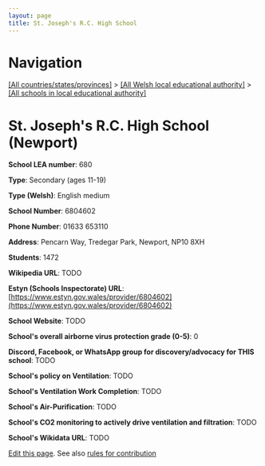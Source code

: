 ```yaml
---
layout: page
title: St. Joseph's R.C. High School
---
```

# Navigation

[[All countries/states/provinces]](../../..) > [[All Welsh local educational authority]](../..) > [[All schools in local educational authority]](..)

# St. Joseph's R.C. High School (Newport)

**School LEA number**: 680

**Type**: Secondary (ages 11-19)

**Type (Welsh)**: English medium

**School Number**: 6804602

**Phone Number**: 01633 653110

**Address**: Pencarn Way, Tredegar Park, Newport, NP10 8XH

**Students**: 1472

**Wikipedia URL**: TODO

**Estyn (Schools Inspectorate) URL**: [https://www.estyn.gov.wales/provider/6804602](https://www.estyn.gov.wales/provider/6804602)

**School Website**: TODO

**School's overall airborne virus protection grade (0-5)**: 0

**Discord, Facebook, or WhatsApp group for discovery/advocacy for THIS school**: TODO

**School's policy on Ventilation**: TODO

**School's Ventilation Work Completion**: TODO

**School's Air-Purification**: TODO

**School's CO2 monitoring to actively drive ventilation and filtration**: TODO

**School's Wikidata URL**: TODO




[Edit this page](https://github.com/ventilate-schools/Wales/edit/prif/./Newport/St._Joseph's_R.C._High_School.md). See also [rules for contribution](../../../contribution-rules/)